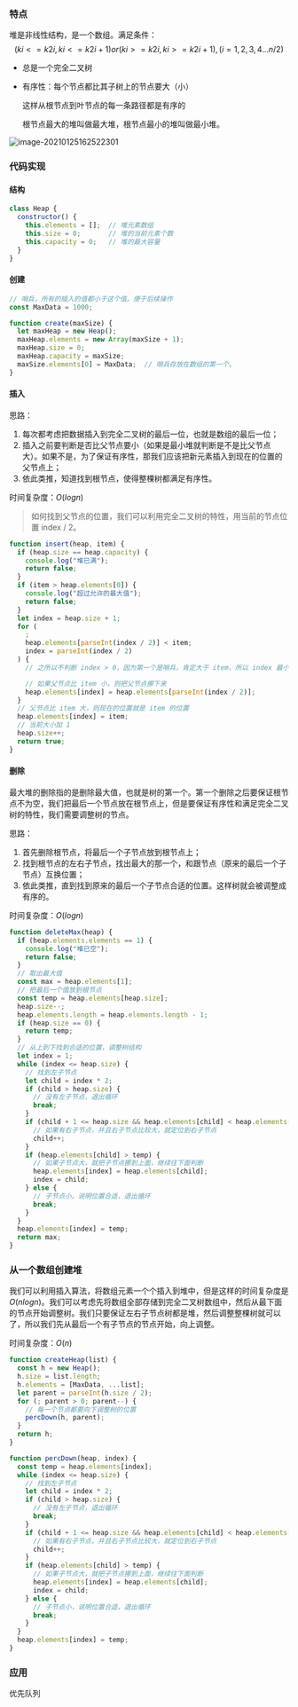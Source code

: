 ### 特点

堆是非线性结构，是一个数组。满足条件：
$$
(ki <= k2i,ki <= k2i+1) or (ki >= k2i,ki >= k2i+1), (i = 1,2,3,4...n/2)
$$

- 总是一个完全二叉树

- 有序性：每个节点都比其子树上的节点要大（小）

  这样从根节点到叶节点的每一条路径都是有序的

  根节点最大的堆叫做最大堆，根节点最小的堆叫做最小堆。

![image-20210125162522301](Heap(堆).assets/image-20210125162522301.png)

### 代码实现

#### 结构

```javascript
class Heap {
  constructor() {
    this.elements = [];  // 堆元素数组
    this.size = 0;       // 堆的当前元素个数
    this.capacity = 0;   // 堆的最大容量
  }
}
```



#### 创建

```javascript
// 哨兵，所有的插入的值都小于这个值。便于后续操作
const MaxData = 1000;

function create(maxSize) {
  let maxHeap = new Heap();
  maxHeap.elements = new Array(maxSize + 1);
  maxHeap.size = 0;
  maxHeap.capacity = maxSize;
  maxSize.elements[0] = MaxData;  // 哨兵存放在数组的第一个。
}
```



#### 插入

思路：

1. 每次都考虑把数据插入到完全二叉树的最后一位，也就是数组的最后一位；
2. 插入之前要判断是否比父节点要小（如果是最小堆就判断是不是比父节点大）。如果不是，为了保证有序性，那我们应该把新元素插入到现在的位置的父节点上；
3. 依此类推，知道找到根节点，使得整棵树都满足有序性。

时间复杂度：$O(logn)$

> 如何找到父节点的位置，我们可以利用完全二叉树的特性，用当前的节点位置 index / 2。

```javascript
function insert(heap, item) {
  if (heap.size == heap.capacity) {
    console.log("堆已满");
    return false;
  }
  if (item > heap.elements[0]) {
    console.log("超过允许的最大值");
    return false;
  }
  let index = heap.size + 1;
  for (
    ;
    heap.elements[parseInt(index / 2)] < item;
    index = parseInt(index / 2)
  ) {
    // 之所以不判断 index > 0，因为第一个是哨兵，肯定大于 item，所以 index 最小就是 1

    // 如果父节点比 item 小，则把父节点挪下来
    heap.elements[index] = heap.elements[parseInt(index / 2)];
  }
  // 父节点比 item 大，则现在的位置就是 item 的位置
  heap.elements[index] = item;
  // 当前大小加 1
  heap.size++;
  return true;
}
```



#### 删除

最大堆的删除指的是删除最大值，也就是树的第一个。第一个删除之后要保证根节点不为空，我们把最后一个节点放在根节点上，但是要保证有序性和满足完全二叉树的特性，我们需要调整树的节点。

思路：

1. 首先删除根节点，将最后一个子节点放到根节点上；
2. 找到根节点的左右子节点，找出最大的那一个，和跟节点（原来的最后一个子节点）互换位置；
3. 依此类推，直到找到原来的最后一个子节点合适的位置。这样树就会被调整成有序的。

时间复杂度：$O(logn)$

```javascript
function deleteMax(heap) {
  if (heap.elements.elements == 1) {
    console.log("堆已空");
    return false;
  }
  // 取出最大值
  const max = heap.elements[1];
  // 把最后一个值放到根节点
  const temp = heap.elements[heap.size];
  heap.size--;
  heap.elements.length = heap.elements.length - 1;
  if (heap.size == 0) {
    return temp;
  }
  // 从上到下找到合适的位置，调整树结构
  let index = 1;
  while (index <= heap.size) {
    // 找到左子节点
    let child = index * 2;
    if (child > heap.size) {
      // 没有左子节点，退出循环
      break;
    }
    if (child + 1 <= heap.size && heap.elements[child] < heap.elements[child + 1]) {
      // 如果有右子节点，并且右子节点比较大，就定位到右子节点
      child++;
    }
    if (heap.elements[child] > temp) {
      // 如果子节点大，就把子节点挪到上面，继续往下面判断
      heap.elements[index] = heap.elements[child];
      index = child;
    } else {
      // 子节点小，说明位置合适，退出循环
      break;
    }
  }
  heap.elements[index] = temp;
  return max;
}
```



### 从一个数组创建堆

我们可以利用插入算法，将数组元素一个个插入到堆中，但是这样的时间复杂度是 $O(nlogn)$。我们可以考虑先将数组全部存储到完全二叉树数组中，然后从最下面的节点开始调整树。我们只要保证左右子节点树都是堆，然后调整整棵树就可以了，所以我们先从最后一个有子节点的节点开始，向上调整。

时间复杂度：$O(n)$

```javascript
function createHeap(list) {
  const h = new Heap();
  h.size = list.length;
  h.elements = [MaxData, ...list];
  let parent = parseInt(h.size / 2);
  for (; parent > 0; parent--) {
    // 每一个节点都要向下调整树的位置
    percDown(h, parent);
  }
  return h;
}

function percDown(heap, index) {
  const temp = heap.elements[index];
  while (index <= heap.size) {
    // 找到左子节点
    let child = index * 2;
    if (child > heap.size) {
      // 没有左子节点，退出循环
      break;
    }
    if (child + 1 <= heap.size && heap.elements[child] < heap.elements[child + 1]) {
      // 如果有右子节点，并且右子节点比较大，就定位到右子节点
      child++;
    }
    if (heap.elements[child] > temp) {
      // 如果子节点大，就把子节点挪到上面，继续往下面判断
      heap.elements[index] = heap.elements[child];
      index = child;
    } else {
      // 子节点小，说明位置合适，退出循环
      break;
    }
  }
  heap.elements[index] = temp;
}
```



### 应用

优先队列

